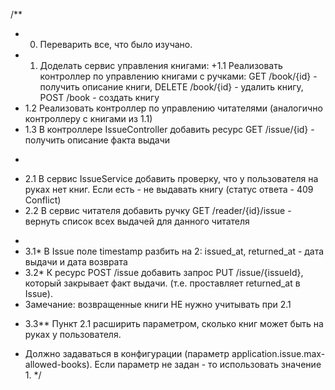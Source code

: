 /**
   + 0. Переварить все, что было изучано.
   + 1. Доделать сервис управления книгами:
    +1.1 Реализовать контроллер по управлению книгами с ручками: GET /book/{id} - получить описание книги, DELETE /book/{id} - удалить книгу, POST /book - создать книгу
   + 1.2 Реализовать контроллер по управлению читателями (аналогично контроллеру с книгами из 1.1)
   + 1.3 В контроллере IssueController добавить ресурс GET /issue/{id} - получить описание факта выдачи
   *
   + 2.1 В сервис IssueService добавить проверку, что у пользователя на руках нет книг. Если есть - не выдавать книгу (статус ответа - 409 Conflict)
   + 2.2 В сервис читателя добавить ручку GET /reader/{id}/issue - вернуть список всех выдачей для данного читателя
   -
   - 3.1* В Issue поле timestamp разбить на 2: issued_at, returned_at - дата выдачи и дата возврата
   - 3.2* К ресурс POST /issue добавить запрос PUT /issue/{issueId}, который закрывает факт выдачи. (т.е. проставляет returned_at в Issue).
   - Замечание: возвращенные книги НЕ нужно учитывать при 2.1
   + 3.3** Пункт 2.1 расширить параметром, сколько книг может быть на руках у пользователя.
   * Должно задаваться в конфигурации (параметр application.issue.max-allowed-books). Если параметр не задан - то использовать значение 1.
   */
